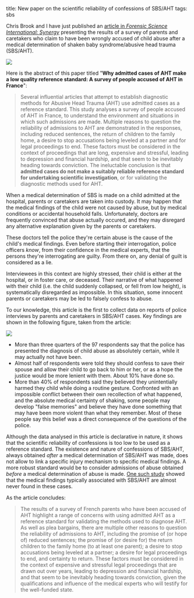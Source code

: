 title: New paper on the scientific reliability of confessions of SBS/AHT
tags: sbs

Chris Brook and I have just published an [article in _Forensic Science International: Synergy_](https://www.sciencedirect.com/science/article/pii/S2589871X22000973) presenting the results of a survey of parents and caretakers who claim to have been wrongly accused of child abuse after a medical determination of shaken baby syndrome/abusive head trauma (SBS/AHT).

[![]({filename}/images/rossant-brook-23.png)]({filename}/2023-01-13-confession-paper.md)

<!-- PELICAN_END_SUMMARY -->

Here is the abstract of this paper titled "**Why admitted cases of AHT make a low quality reference standard: A survey of people accused of AHT in France**":

> Several influential articles that attempt to establish diagnostic methods for Abusive Head Trauma (AHT) use admitted cases as a reference standard. This study analyses a survey of people accused of AHT in France, to understand the environment and situations in which such admissions are made. Multiple reasons to question the reliability of admissions to AHT are demonstrated in the responses, including reduced sentences, the return of children to the family home, a desire to stop accusations being leveled at a partner and for legal proceedings to end. These factors must be considered in the context of proceedings that are long, expensive and stressful, leading to depression and financial hardship, and that seem to be inevitably heading towards conviction. The ineluctable conclusion is that **admitted cases do not make a suitably reliable reference standard for undertaking scientific investigation**, or for validating the diagnostic methods used for AHT.

When a medical determination of SBS is made on a child admitted at the hospital, parents or caretakers are taken into custody. It may happen that the medical findings of the child were not caused by abuse, but by medical conditions or accidental household falls. Unfortunately, doctors are frequently convinced that abuse actually occured, and they may disregard any alternative explanation given by the parents or caretakers.

These doctors tell the police they're certain abuse is the cause of the child's medical findings. Even before starting their interrogation, police officers _know_, from their confidence in the medical experts, that the persons they're interrogating are guilty. From there on, any denial of guilt is considered as a lie.

Interviewees in this context are highly stressed, their child is either at the hospital, or in foster care, or deceased. Their narrative of what happened with their child (i.e. the child suddenly collapsed, or fell from low height), is systematically disregarded as impossible. In this situation, some innocent parents or caretakers may be led to falsely confess to abuse.

To our knowledge, this article is the first to collect data on reports of police interviews by parents and caretakers in SBS/AHT cases. Key findings are shown in the following figure, taken from the article:

![](https://ars.els-cdn.com/content/image/1-s2.0-S2589871X22000973-gr1_lrg.jpg)

- More than three quarters of the 97 respondents say that the police has presented the diagnosis of child abuse as absolutely certain, while it may actually not have been.
- Almost half of respondents were told they should confess to save their spouse and allow their child to go back to him or her, or as a hope the justice would be more lenient with them. About 10% have done so.
- More than 40% of respondents said they believed they unintentially harmed they child while doing a routine gesture. Confronted with an impossible conflict between their own recollection of what happened, and the absolute medical certainty of shaking, some people may develop "false memories" and believe they have done something that may have been more violent than what they remember. Most of these people say this belief was a direct consequence of the questions of the police.

Although the data analysed in this article is declarative in nature, it shows that the scientific reliability of confessions is too low to be used as a reference standard. The existence and nature of confessions of SBS/AHT, always obtained *after* a medical determination of SBS/AHT was made, does not allow to link a specific injury mechanism to specific medical findings. A more robust standard would be to consider admissions of abuse obtained _before_ a medical determination of abuse is made. [One such study](https://journals.plos.org/plosone/article?id=10.1371/journal.pone.0240182) showed that the medical findings typically associated with SBS/AHT are almost never found in these cases.

As the article concludes:

> The results of a survey of French parents who have been accused of AHT highlight a range of concerns with using admitted AHT as a reference standard for validating the methods used to diagnose AHT. As well as plea bargains, there are multiple other reasons to question the reliability of admissions to AHT, including the promise of (or hope of) reduced sentences; the promise of (or desire for) the return children to the family home (to at least one parent); a desire to stop accusations being leveled at a partner; a desire for legal proceedings to end, and certainty to return. These factors must be considered in the context of expensive and stressful legal proceedings that are drawn out over years, leading to depression and financial hardship, and that seem to be inevitably heading towards conviction, given the qualifications and influence of the medical experts who will testify for the well-funded state.
